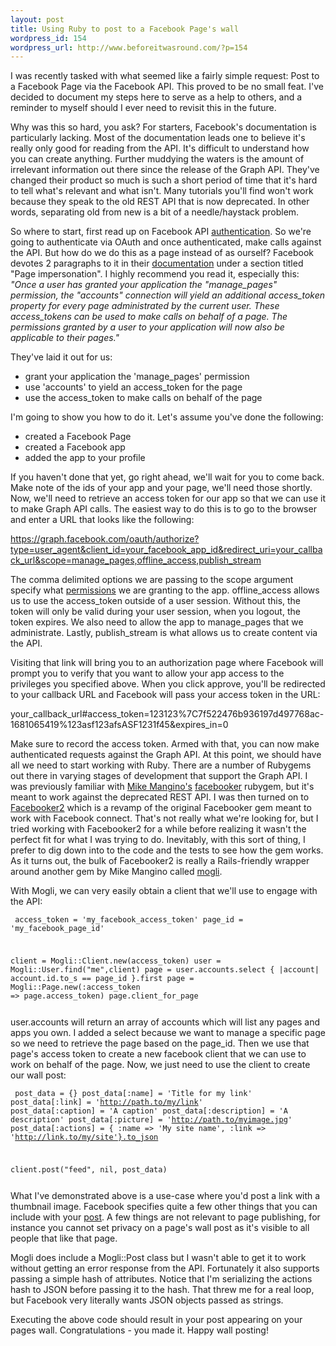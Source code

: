 ```yaml
--- 
layout: post
title: Using Ruby to post to a Facebook Page's wall
wordpress_id: 154
wordpress_url: http://www.beforeitwasround.com/?p=154
---
```

I was recently tasked with what seemed like a fairly simple request: Post to a Facebook Page via the Facebook API.  This proved to be no small feat.  I've decided to document my steps here to serve as a help to others, and a reminder to myself should I ever need to revisit this in the future.

Why was this so hard, you ask?  For starters, Facebook's documentation is particularly lacking.  Most of the documentation leads one to believe it's really only good for reading from the API.  It's difficult to understand how you can create anything.  Further muddying the waters is the amount of irrelevant information out there since the release of the Graph API.  They've changed their product so much is such a short period of time that it's hard to tell what's relevant and what isn't.  Many tutorials you'll find won't work because they speak to the old REST API that is now deprecated.  In other words, separating old from new is a bit of a needle/haystack problem.

So where to start, first read up on Facebook API <a href="http://developers.facebook.com/docs/authentication/">authentication</a>.  So we're going to authenticate via OAuth and once authenticated, make calls against the API.  But how do we do this as a page instead of as ourself?  Facebook devotes 2 paragraphs to it in their <a href="http://developers.facebook.com/docs/api">documentation</a> under a section titled "Page impersonation".  I highly recommend you read it, especially this: <em>"Once a user has granted your application the "manage_pages" permission, the "accounts" connection will yield an additional access_token property for every page administrated by the current user. These access_tokens can be used to make calls on behalf of a page. The permissions granted by a user to your application will now also be applicable to their pages."</em>

They've laid it out for us:

<ul>
	<li>grant your application the 'manage_pages' permission</li>
	<li>use 'accounts' to yield an access_token for the page</li>
	<li>use the access_token to make calls on behalf of the page</li>
</ul>

I'm going to show you how to do it.  Let's assume you've done the following:

<ul>
	<li>created a Facebook Page</li>
	<li>created a Facebook app</li>
	<li>added the app to your profile</li>
</ul>

If you haven't done that yet, go right ahead, we'll wait for you to come back.  Make note of the ids of your app and your page, we'll need those shortly.  Now, we'll need to retrieve an access token for our app so that we can use it to make Graph API calls.  The easiest way to do this is to go to the browser and enter a URL that looks like the following:

https://graph.facebook.com/oauth/authorize?type=user_agent&client_id=your_facebook_app_id&redirect_uri=your_callback_url&scope=manage_pages,offline_access,publish_stream

The comma delimited options we are passing to the scope argument specify what <a href="http://developers.facebook.com/docs/authentication/permissions">permissions</a> we are granting to the app.  offline_access allows us to use the access_token outside of a user session.  Without this, the token will only be valid during your user session, when you logout, the token expires.  We also need to allow the app to manage_pages that we administrate.  Lastly, publish_stream is what allows us to create content via the API.

Visiting that link will bring you to an authorization page where Facebook will prompt you to verify that you want to allow your app access to the privileges you specified above.  When you click approve, you'll be redirected to your callback URL and Facebook will pass your access token in the URL:

your_callback_url#access_token=123123%7C7f522476b936197d497768ac-1681065419%123asf123afsASF1231f45&expires_in=0

Make sure to record the access token.  Armed with that, you can now make authenticated requests against the Graph API.  At this point, we should have all we need to start working with Ruby.  There are a number of Rubygems out there in varying stages of development that support the Graph API.  I was previously familiar with <a href="http://www.elevatedcode.com/mike-mangino">Mike Mangino's</a> <a href="http://facebooker.rubyforge.org/">facebooker</a> rubygem, but it's meant to work against the deprecated REST API.  I was then turned on to <a href="https://github.com/mmangino/facebooker2">Facebooker2</a> which is a revamp of the original Facebooker gem meant to work with Facebook connect.  That's not really what we're looking for, but I tried working with Facebooker2 for a while before realizing it wasn't the perfect fit for what I was trying to do.  Inevitably, with this sort of thing, I prefer to dig down into to the code and the tests to see how the gem works.  As it turns out, the bulk of Facebooker2 is really a Rails-friendly wrapper around another gem by Mike Mangino called <a href="https://github.com/mmangino/mogli">mogli</a>.

With Mogli, we can very easily obtain a client that we'll use to engage with the API:

<code><pre>
access_token = 'my_facebook_access_token'
page_id = 'my_facebook_page_id'

client = Mogli::Client.new(access_token)
user = Mogli::User.find("me",client)
page = user.accounts.select { |account| account.id.to_s == page_id }.first
page = Mogli::Page.new(:access_token => page.access_token)
page.client_for_page
</pre></code>

user.accounts will return an array of accounts which will list any pages and apps you own.  I added a select because we want to manage a specific page so we need to retrieve the page based on the page_id.  Then we use that page's access token to create a new facebook client that we can use to work on behalf of the page.  Now, we just need to use the client to create our wall post:

<code><pre>
post_data = {}
post_data[:name]    = 'Title for my link'
post_data[:link]    = 'http://path.to/my/link'
post_data[:caption] = 'A caption'
post_data[:description] = 'A description'
post_data[:picture] = 'http://path.to/myimage.jpg'
post_data[:actions] = { :name => 'My site name', :link => 'http://link.to/my/site'}.to_json

client.post("feed", nil, post_data)
</pre></code>

What I've demonstrated above is a use-case where you'd post a link with a thumbnail image.  Facebook specifies quite a few other things that you can include with your <a href="http://developers.facebook.com/docs/reference/api/post">post</a>.  A few things are not relevant to page publishing, for instance you cannot set privacy on a page's wall post as it's visible to all people that like that page.  

Mogli does include a Mogli::Post class but I wasn't able to get it to work without getting an error response from the API.  Fortunately it also supports passing a simple hash of attributes.  Notice that I'm serializing the actions hash to JSON before passing it to the hash.  That threw me for a real loop, but Facebook very literally wants JSON objects passed as strings.

Executing the above code should result in your post appearing on your pages wall.  Congratulations - you made it.  Happy wall posting!
